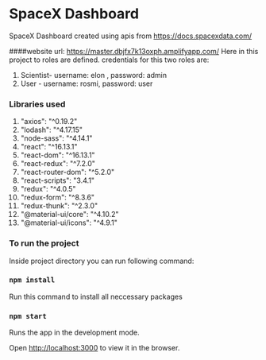 # SpaceX Dashboard

SpaceX Dashboard created using apis from https://docs.spacexdata.com/

####website url: https://master.dbjfx7k13oxph.amplifyapp.com/
Here in this project to roles are defined. credentials for this two roles are:

1. Scientist- username: elon , password: admin
2. User - username: rosmi, password: user

### Libraries used

1. "axios": "^0.19.2"
2. "lodash": "^4.17.15"
3. "node-sass": "^4.14.1"
4. "react": "^16.13.1"
5. "react-dom": "^16.13.1"
6. "react-redux": "^7.2.0"
7. "react-router-dom": "^5.2.0"
8. "react-scripts": "3.4.1"
9. "redux": "^4.0.5"
10. "redux-form": "^8.3.6"
11. "redux-thunk": "^2.3.0"
12. "@material-ui/core": "^4.10.2"
13. "@material-ui/icons": "^4.9.1"

### To run the project

Inside project directory you can run following command:

### `npm install`

Run this command to install all neccessary packages

### `npm start`

Runs the app in the development mode.

Open [http://localhost:3000](http://localhost:3000) to view it in the browser.
